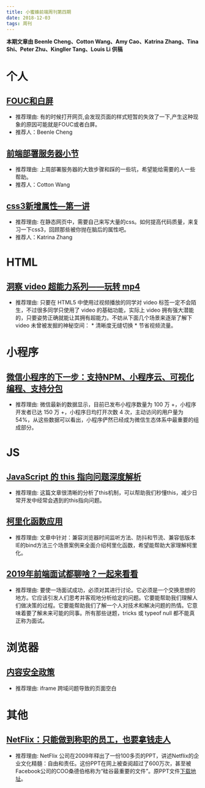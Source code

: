 ```yaml
---
title: 小蜜蜂前端周刊第四期
date: 2018-12-03
tags: 周刊
---
```


**本期文章由 Beenle Cheng、Cotton Wang、Amy Cao、Katrina Zhang、Tina Shi、Peter Zhu、Kingller Tang、Louis Li 供稿**

# 个人

## [FOUC和白屏](https://beenle-xiaojie.github.io/2018/11/12/fouc/)

+ 推荐理由: 有的时候打开网页,会发现页面的样式短暂的失效了一下,产生这种现象的原因可能就是FOUC或者白屏。
+ 推荐人：Beenle Cheng

## [前端部署服务器小节](https://aliennnnnn.github.io/2018/11/30/deploy/)

+ 推荐理由: 上周部署服务器的大致步骤和踩的一些坑，希望能给需要的人一些帮助。
+ 推荐人：Cotton Wang

## [css3新增属性—第一讲](https://juejin.im/post/5c03df495188250e8601f4ac)

+ 推荐理由: 在静态网页中，需要自己来写大量的css。如何提高代码质量，来复习一下css3，回顾那些被你抛在脑后的属性吧。
+ 推荐人：Katrina Zhang

# HTML

## [洞察 video 超能力系列——玩转 mp4](https://techblog.toutiao.com/2018/07/09/untitled-51/)

+ 推荐理由: 只要在 HTML5 中使用过视频播放的同学对 video 标签一定不会陌生，不过很多同学只使用了 video 的基础功能，实际上 video 拥有强大潜能的，只要姿势正确就能让其拥有超能力。不妨从下面几个场景来逐渐了解下video 未曾被发掘的神秘空间： * 清晰度无缝切换 * 节省视频流量。

# 小程序

## [微信小程序的下一步：支持NPM、小程序云、可视化编程、支持分包](https://mp.weixin.qq.com/s?__biz=MzUxMzcxMzE5Ng==&mid=2247489190&idx=1&sn=f10a16e2ac08c07c43cbdad76a1f2ec9)

+ 推荐理由: 微信最新的数据显示，目前已发布小程序数量为 100 万 +，小程序开发者已达 150 万 +，小程序日均打开次数 4 次，主动访问的用户量为 54%，从这些数据可以看出，小程序俨然已经成为微信生态体系中最重要的组成部分。

# JS

## [JavaScript 的 this 指向问题深度解析](https://mp.weixin.qq.com/s/xMLZLQzb2CBvkB7HkiNzSA)

+ 推荐理由: 这篇文章很清晰的分析了this机制，可以帮助我们秒懂this，减少日常开发中经常会遇到的this指向问题。

## [柯里化函数应用](https://mp.weixin.qq.com/s/jd5xVj-ajDLtdCaJwJFTdw)

+ 推荐理由: 文章中针对：兼容浏览器时间监听方法、防抖和节流、兼容低版本IE的bind方法三个场景案例来全面介绍柯里化函数，希望能帮助大家理解柯里化。

## [2019年前端面试都聊啥？一起来看看](https://mp.weixin.qq.com/s/e-IC588SZPJK2QRBm3KuHA)

+ 推荐理由: 要使一场面试成功，必须对其进行讨论。它必须是一个交换思想的地方。它应该引发人们思考并客观地分析给定的问题。它要能帮助我们理解人们做决策的过程。它要能帮助我们了解一个人对技术和解决问题的热情。它意味着要了解未来可能的同事。所有那些谜题，tricks 或 typeof null 都不能真正称为面试。

# 浏览器

## [内容安全政策](https://developers.google.com/web/fundamentals/security/csp/?hl=zh-cn)

+ 推荐理由: iframe 跨域问题导致的页面空白

# 其他

## [NetFlix：只能做到称职的员工，也要拿钱走人](https://mp.weixin.qq.com/s/Kso02eGRdOqkPNna1BBCLg)

+ 推荐理由: NetFlix 公司在2009年释出了一份100多页的PPT，讲述Netflix的企业文化精髓：自由和责任。这份PPT在网上被查阅超过了600万次，甚至被Facebook公司的COO桑德伯格称为“硅谷最重要的文件”。原PPT文件[下载地址](https://github.com/singpenguin/ppt/blob/master/Netflix%20Culture:Freedom%20%26%20Responsibility.pptx)。